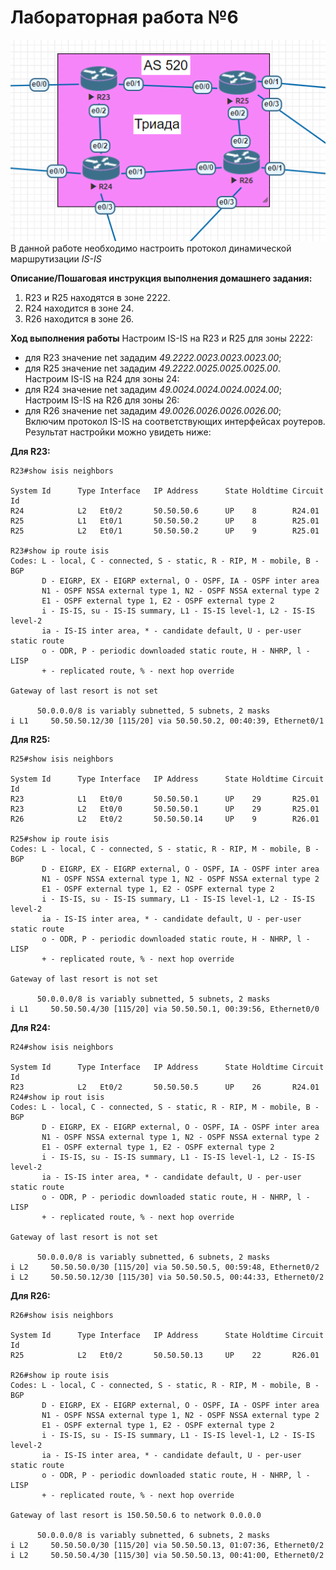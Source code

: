 # Лабораторная работа №6 
![](pic/map.png)  
В данной работе необходимо настроить протокол динамической маршрутизации *IS-IS*  

**Описание/Пошаговая инструкция выполнения домашнего задания:** 
1.  R23 и R25 находятся в зоне 2222.
2.  R24 находится в зоне 24.
3.  R26 находится в зоне 26.  

**Ход выполнения работы** 
Настроим IS-IS на R23 и R25 для зоны 2222:  
- для R23 значение net зададим *49.2222.0023.0023.0023.00*; 
- для R25 значение net зададим *49.2222.0025.0025.0025.00*. 
Настроим IS-IS на R24 для зоны 24:  
- для R24 значение net зададим *49.0024.0024.0024.0024.00*; 
Настроим IS-IS на R26 для зоны 26:  
- для R26 значение net зададим *49.0026.0026.0026.0026.00*;   
Включим протокол IS-IS на соответствующих интерфейсах роутеров. 
Результат настройки можно увидеть ниже: 

**Для R23:**
```
R23#show isis neighbors

System Id      Type Interface   IP Address      State Holdtime Circuit Id
R24            L2   Et0/2       50.50.50.6      UP    8        R24.01           
R25            L1   Et0/1       50.50.50.2      UP    8        R25.01           
R25            L2   Et0/1       50.50.50.2      UP    9        R25.01   

R23#show ip route isis
Codes: L - local, C - connected, S - static, R - RIP, M - mobile, B - BGP
       D - EIGRP, EX - EIGRP external, O - OSPF, IA - OSPF inter area
       N1 - OSPF NSSA external type 1, N2 - OSPF NSSA external type 2
       E1 - OSPF external type 1, E2 - OSPF external type 2
       i - IS-IS, su - IS-IS summary, L1 - IS-IS level-1, L2 - IS-IS level-2
       ia - IS-IS inter area, * - candidate default, U - per-user static route
       o - ODR, P - periodic downloaded static route, H - NHRP, l - LISP
       + - replicated route, % - next hop override

Gateway of last resort is not set

      50.0.0.0/8 is variably subnetted, 5 subnets, 2 masks
i L1     50.50.50.12/30 [115/20] via 50.50.50.2, 00:40:39, Ethernet0/1
```
**Для R25:**
```
R25#show isis neighbors

System Id      Type Interface   IP Address      State Holdtime Circuit Id
R23            L1   Et0/0       50.50.50.1      UP    29       R25.01           
R23            L2   Et0/0       50.50.50.1      UP    29       R25.01           
R26            L2   Et0/2       50.50.50.14     UP    9        R26.01 

R25#show ip route isis
Codes: L - local, C - connected, S - static, R - RIP, M - mobile, B - BGP
       D - EIGRP, EX - EIGRP external, O - OSPF, IA - OSPF inter area
       N1 - OSPF NSSA external type 1, N2 - OSPF NSSA external type 2
       E1 - OSPF external type 1, E2 - OSPF external type 2
       i - IS-IS, su - IS-IS summary, L1 - IS-IS level-1, L2 - IS-IS level-2
       ia - IS-IS inter area, * - candidate default, U - per-user static route
       o - ODR, P - periodic downloaded static route, H - NHRP, l - LISP
       + - replicated route, % - next hop override

Gateway of last resort is not set

      50.0.0.0/8 is variably subnetted, 5 subnets, 2 masks
i L1     50.50.50.4/30 [115/20] via 50.50.50.1, 00:39:56, Ethernet0/0
```       
**Для R24:**  
``` 
R24#show isis neighbors

System Id      Type Interface   IP Address      State Holdtime Circuit Id
R23            L2   Et0/2       50.50.50.5      UP    26       R24.01           
R24#show ip rout isis
Codes: L - local, C - connected, S - static, R - RIP, M - mobile, B - BGP
       D - EIGRP, EX - EIGRP external, O - OSPF, IA - OSPF inter area
       N1 - OSPF NSSA external type 1, N2 - OSPF NSSA external type 2
       E1 - OSPF external type 1, E2 - OSPF external type 2
       i - IS-IS, su - IS-IS summary, L1 - IS-IS level-1, L2 - IS-IS level-2
       ia - IS-IS inter area, * - candidate default, U - per-user static route
       o - ODR, P - periodic downloaded static route, H - NHRP, l - LISP
       + - replicated route, % - next hop override

Gateway of last resort is not set

      50.0.0.0/8 is variably subnetted, 6 subnets, 2 masks
i L2     50.50.50.0/30 [115/20] via 50.50.50.5, 00:59:48, Ethernet0/2
i L2     50.50.50.12/30 [115/30] via 50.50.50.5, 00:44:33, Ethernet0/2
```   
**Для R26:**  
``` 
R26#show isis neighbors

System Id      Type Interface   IP Address      State Holdtime Circuit Id
R25            L2   Et0/2       50.50.50.13     UP    22       R26.01     

R26#show ip route isis
Codes: L - local, C - connected, S - static, R - RIP, M - mobile, B - BGP
       D - EIGRP, EX - EIGRP external, O - OSPF, IA - OSPF inter area
       N1 - OSPF NSSA external type 1, N2 - OSPF NSSA external type 2
       E1 - OSPF external type 1, E2 - OSPF external type 2
       i - IS-IS, su - IS-IS summary, L1 - IS-IS level-1, L2 - IS-IS level-2
       ia - IS-IS inter area, * - candidate default, U - per-user static route
       o - ODR, P - periodic downloaded static route, H - NHRP, l - LISP
       + - replicated route, % - next hop override

Gateway of last resort is 150.50.50.6 to network 0.0.0.0

      50.0.0.0/8 is variably subnetted, 6 subnets, 2 masks
i L2     50.50.50.0/30 [115/20] via 50.50.50.13, 01:07:36, Ethernet0/2
i L2     50.50.50.4/30 [115/30] via 50.50.50.13, 00:41:00, Ethernet0/2
``` 



